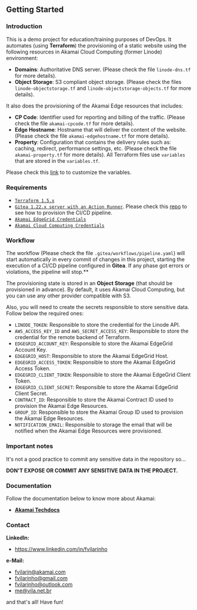 Getting Started
---------------

### Introduction
This is a demo project for education/training purposes of DevOps.
It automates (using **Terraform**) the provisioning of a static website using the following resources in Akamai 
Cloud Computing (former Linode) environment:
- **Domains**: Authoritative DNS server. (Please check the file `linode-dns.tf` for more details).
- **Object Storage**: S3 compliant object storage. (Please check the files `linode-objectstorage.tf` and 
`linode-objectstorage-objects.tf` for more details).

It also does the provisioning of the Akamai Edge resources that includes:
- **CP Code**: Identifier used for reporting and billing of the traffic. (Please check the file `akamai-cpcode.tf` 
for more details).
- **Edge Hostname**: Hostname that will deliver the content of the website. (Please check the file 
`akamai-edgehostname.tf` for more details).
- **Property**: Configuration that contains the delivery rules such as: caching, redirect, performance settings, etc. 
(Please check the file `akamai-property.tf` for more details).
All Terraform files use `variables` that are stored in the `variables.tf`. 

Please check this [link](https://developer.hashicorp.com/terraform/tutorials/configuration-language/variables) to
to customize the variables.

### Requirements
- [`Terraform 1.5.x`](https://www.terraform.io)
- [`Gitea 1.22.x server with an Action Runner`](https://about.gitea.com/). Please check this [repo](https://github.com/fvilarinho/cicdzerotohero)
to see how to provision the CI/CD pipeline.
- [`Akamai EdgeGrid Credentials`](https://techdocs.akamai.com/developer/docs/set-up-authentication-credentials)
- [`Akamai Cloud Computing Credentials`](https://techdocs.akamai.com/linode-api/reference/get-started)

### Workflow

The workflow (Please check the file `.gitea/workflows/pipeline.yaml`) will start automatically in every commit of 
changes in this project, starting the execution of a CI/CD pipeline configured in **Gitea**. If any phase got errors or 
violations, the pipeline will stop.**

The provisioning state is stored in an **Object Storage** (that should be provisioned in advance). By default, it uses 
Akamai Cloud Computing, but you can use any other provider compatible with S3.

Also, you will need to create the secrets responsible to store sensitive data. Follow below the required ones:

- `LINODE_TOKEN`: Responsible to store the credential for the Linode API.
- `AWS_ACCESS_KEY_ID` and `AWS_SECRET_ACCESS_KEY`: Responsible to store the credential for the remote backend of 
Terraform.
- `EDGEGRID_ACCOUNT_KEY`: Responsible to store the Akamai EdgeGrid Account Key.
- `EDGEGRID_HOST`: Responsible to store the Akamai EdgeGrid Host.
- `EDGEGRID_ACCESS_TOKEN`: Responsible to store the Akamai EdgeGrid Access Token.
- `EDGEGRID_CLIENT_TOKEN`: Responsible to store the Akamai EdgeGrid Client Token.
- `EDGEGRID_CLIENT_SECRET`: Responsible to store the Akamai EdgeGrid Client Secret.
- `CONTRACT_ID`: Responsible to store the Akamai Contract ID used to provision the Akamai Edge Resources.
- `GROUP_ID`: Responsible to store the Akamai Group ID used to provision the Akamai Edge Resources.
- `NOTIFICATION_EMAIL`: Responsible to storage the email that will be notified when the Akamai Edge Resources were 
provisioned. 

### Important notes
It's not a good practice to commit any sensitive data in the repository so...

**DON'T EXPOSE OR COMMIT ANY SENSITIVE DATA IN THE PROJECT.**

### Documentation

Follow the documentation below to know more about Akamai:
- [**Akamai Techdocs**](https://techdocs.akamai.com)

### Contact
**LinkedIn:**
- https://www.linkedin.com/in/fvilarinho

**e-Mail:**
- fvilarin@akamai.com
- fvilarinho@gmail.com
- fvilarinho@outlook.com
- me@vila.net.br

and that's all! Have fun!